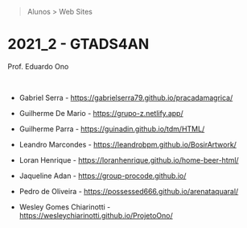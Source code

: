 > Alunos > Web Sites

# 2021_2 - GTADS4AN

Prof. Eduardo Ono

<br>

* Gabriel Serra - https://gabrielserra79.github.io/pracadamagrica/

* Guilherme De Mario - https://grupo-z.netlify.app/

* Guilherme Parra - https://guinadin.github.io/tdm/HTML/

* Leandro Marcondes - https://leandrobpm.github.io/BosirArtwork/

* Loran Henrique - https://loranhenrique.github.io/home-beer-html/

* Jaqueline Adan - https://group-procode.github.io/

* Pedro de Oliveira - https://possessed666.github.io/arenataquaral/

* Wesley Gomes Chiarinotti - https://wesleychiarinotti.github.io/ProjetoOno/

<br>
